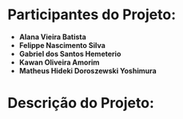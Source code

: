 # Participantes do Projeto:

- **Alana Vieira Batista**
- **Felippe Nascimento Silva**
- **Gabriel dos Santos Hemeterio**
- **Kawan Oliveira Amorim**
- **Matheus Hideki Doroszewski Yoshimura**


# Descrição do Projeto:
